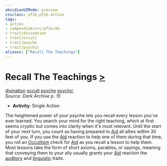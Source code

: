 ```yaml
---
obsidianUIMode: preview
cssclass: pf2e,pf2e-action
tags:
- action
- compendium/src/pf2e/da
- trait/divination
- trait/occult
- trait/psyche
- trait/psychic
aliases: ["Recall The Teachings"]
---
```

# Recall The Teachings [>](rules/core-rulebook/chapter-9-playing-the-game.md#Actions "Single Action")
[divination](rules/traits/divination.md)  [occult](rules/traits/occult.md)  [psyche](rules/traits/psyche-da.md)  [psychic](rules/traits/psychic-da.md)  
*Source: Dark Archive p. 15*  

- **Activity**: Single Action

The heightened power of your psyche lets you recall every lesson you've ever learned. You search your mind for the right teaching, which at first seems cryptic but comes into clarity when it's most relevant. Until the start of your next turn, you count as having prepared to [Aid](rules/actions/aid.md) all allies within 30 feet of you. If you use the [Aid](rules/actions/aid.md) reaction to help one of them during that time, you roll an [Occultism](compendium/skills.md#Occultism) check for [Aid](rules/actions/aid.md) as you recall a lesson to help them. Most lessons take the form of short axioms, parables, or sayings, meaning that conveying them to your ally usually grants your [Aid](rules/actions/aid.md) reaction the [auditory](rules/traits/auditory.md) and [linguistic](rules/traits/linguistic.md) traits.